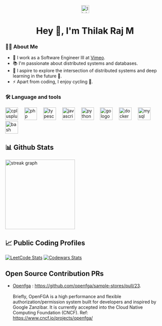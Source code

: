 <!-- ## Hi there 👋 -->

<div align="center">
  <a href="https://www.linkedin.com/in/thilakrajm/">
    <img src="https://img.shields.io/static/v1?message=LinkedIn&logo=linkedin&label=&color=0077B5&logoColor=white&labelColor=&style=for-the-badge" height="25" alt="linkedin logo"  />
  </a>
</div>


<h1 align="center">Hey 👋, I'm Thilak Raj M</h1>

### 👩‍💻  About Me

  - 🔭 I work as a Software Engineer III at <a href="https://vimeo.com/">Vimeo</a>. <br>
  - 📚 I'm passionate about distributed systems and databases. <br>
  - 💭 I aspire to explore the intersection of distributed systems and deep learning in the future 🚀. <br>
  - ⚡ Apart from coding, I enjoy cycling 🚴.


<h3 align="left">🛠 Language and tools</h3>

<div align="left">
  <img src="https://cdn.jsdelivr.net/gh/devicons/devicon/icons/cplusplus/cplusplus-original.svg" height="40" alt="cplusplus logo"  />
  <img width="12" />
  <img src="https://cdn.jsdelivr.net/gh/devicons/devicon/icons/php/php-original.svg" height="40" alt="php logo"  />
  <img width="12" />
  <img src="https://cdn.jsdelivr.net/gh/devicons/devicon/icons/typescript/typescript-original.svg" height="40" alt="typescript logo"  />
  <img width="12" />
  <img src="https://cdn.jsdelivr.net/gh/devicons/devicon/icons/javascript/javascript-original.svg" height="40" alt="javascript logo"  />
  <img width="12" />
  <img src="https://cdn.jsdelivr.net/gh/devicons/devicon/icons/python/python-original.svg" height="40" alt="python logo"  />
  <img width="12" />
  <img src="https://cdn.jsdelivr.net/gh/devicons/devicon/icons/go/go-original-wordmark.svg" height="40" alt="go logo"  />
  <img width="12" />
  <img src="https://cdn.jsdelivr.net/gh/devicons/devicon/icons/docker/docker-plain-wordmark.svg" height="40" alt="docker logo"  />
  <img width="12" />
  <img src="https://cdn.jsdelivr.net/gh/devicons/devicon/icons/mysql/mysql-original.svg" height="40" alt="mysql logo"  />
  <img width="12" />
  <img src="https://cdn.jsdelivr.net/gh/devicons/devicon/icons/bash/bash-original.svg" height="40" alt="bash logo"  />
</div>

## 📊 Github Stats
<div style="display:inline-flex;">
  <img src="https://streak-stats.demolab.com?user=thilak007&locale=en&mode=daily&theme=dark&hide_border=false&border_radius=5&order=3" height="220" alt="streak graph"  />
  
</div>

## 📈 Public Coding Profiles

[![LeetCode Stats](https://leetcard.jacoblin.cool/thilak007?theme=dark&font=Noto%20Sans%20Soyombo&ext=heatmap)](https://leetcode.com/thilak007/)
[![Codewars Stats](https://github.r2v.ch/codewars?user=thilak007&name=true&top_languages=true)](https://www.codewars.com/users/thilak007)

## Open Source Contribution PRs

- [Openfga](https://openfga.dev/) : https://github.com/openfga/sample-stores/pull/23. <br><br>
Briefly, OpenFGA is a high performance and flexible authorization/permission system built for developers and inspired by Google Zanzibar. It is currently accepted into the Cloud Native Computing Foundation (CNCF). Ref: https://www.cncf.io/projects/openfga/

